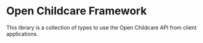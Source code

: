 # Open Childcare Framework
  
This library is a collection of types to use the Open Childcare API from client applications. 